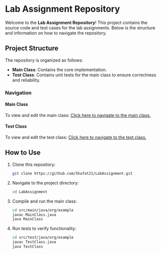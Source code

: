 # Lab Assignment Repository

Welcome to the **Lab Assignment Repository**! This project contains the source code and test cases for the lab assignments. Below is the structure and information on how to navigate the repository.

## Project Structure

The repository is organized as follows:
- **Main Class**: Contains the core implementation.
- **Test Class**: Contains unit tests for the main class to ensure correctness and reliability.

### Navigation

#### Main Class
To view and edit the main class:
[Click here to navigate to the main class.](https://github.com/Shafat21/LabAssignment/tree/main/src/main/java/org/example)

#### Test Class
To view and edit the test class:
[Click here to navigate to the test class.](https://github.com/Shafat21/LabAssignment/tree/main/src/test/java/org/example)

## How to Use
1. Clone this repository:
   ```bash
   git clone https://github.com/Shafat21/LabAssignment.git
   ```
2. Navigate to the project directory:
   ```bash
   cd LabAssignment
   ```
3. Compile and run the main class:
   ```bash
   cd src/main/java/org/example
   javac MainClass.java
   java MainClass
   ```
4. Run tests to verify functionality:
   ```bash
   cd src/test/java/org/example
   javac TestClass.java
   java TestClass
   ```



